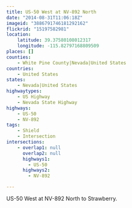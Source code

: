 ```yaml
---
title: US-50 West at NV-892 North
date: "2014-08-31T11:06:18Z"
imageid: "3886791746181292162"
flickrid: "15197582981"
location:
    latitude: 39.37580108012317
    longitude: -115.82797168809509
places: []
counties:
    - White Pine County|Nevada|United States
countries:
    - United States
states:
    - Nevada|United States
highwaytypes:
    - US Highway
    - Nevada State Highway
highways:
    - US-50
    - NV-892
tags:
    - Shield
    - Intersection
intersections:
    - overlap1: null
      overlap2: null
      highways1:
        - US-50
      highways2:
        - NV-892

---
```

US-50 West at NV-892 North to Strawberry.